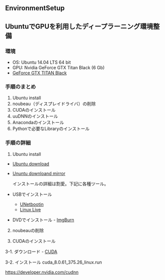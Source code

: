 ## EnvironmentSetup
## UbuntuでGPUを利用したディープラーニング環境整備
### 環境
 - OS: Ubuntu 14.04 LTS 64 bit
 - GPU: Nvidia GeForce GTX Titan Black (6 Gb)
 - [GeForce GTX TITAN Black](http://www.nvidia.co.jp/object/geforce-gtx-titan-black-jp.html)

### 手順のまとめ
1. Ubuntu install
2. noubeau（ディスプレイドライバ）の削除
3. CUDAのインストール
4. uuDNNのインストール
5. Anacondaのインストール
6. Pythonで必要なLibraryのインストール


### 手順の詳細
1. Ubuntu install
  - [Ubuntu download](http://releases.ubuntu.com/14.04/)
  - [Ununtu downloand mirror](https://mirror.umd.edu/ubuntu-iso/14.04/)

    インストールの詳細は割愛。下記に各種ツール。
  - USBでインストール
    - [UNetbootin](https://unetbootin.github.io/)
    - [Linux Live](https://www.linuxliveusb.com/)

   - DVDでインストール
    - [ImgBurn](http://www.imgburn.com/)
 

2. noubeauの削除
 



3. CUDAのインストール

  3-1. ダウンロード
    - [CUDA](https://developer.nvidia.com/cuda-downloads)
 
  3-2. インストール
    cuda_8.0.61_375.26_linux.run

https://developer.nvidia.com/cudnn

